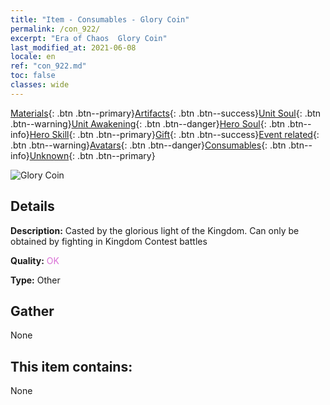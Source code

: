 ```yaml
---
title: "Item - Consumables - Glory Coin"
permalink: /con_922/
excerpt: "Era of Chaos  Glory Coin"
last_modified_at: 2021-06-08
locale: en
ref: "con_922.md"
toc: false
classes: wide
---
```

 [Materials](/Items/){: .btn .btn--primary}[Artifacts](/Items/Artifacts/){: .btn .btn--success}[Unit Soul](/Items/UnitSoul/){: .btn .btn--warning}[Unit Awakening](/Items/UnitAwakening/){: .btn .btn--danger}[Hero Soul](/Items/HeroSoul/){: .btn .btn--info}[Hero Skill](/Items/HeroSkill/){: .btn .btn--primary}[Gift](/Items/Gift/){: .btn .btn--success}[Event related](/Items/Events/){: .btn .btn--warning}[Avatars](/Items/Avatars/){: .btn .btn--danger}[Consumables](/Items/Consumables/){: .btn .btn--info}[Unknown](/Items/Unknown/){: .btn .btn--primary}

 ![Glory Coin](/images/t/i_40010.png)

## Details
 **Description:** Casted by the glorious light of the Kingdom. Can only be obtained by fighting in Kingdom Contest battles

 **Quality:** <span style="color: #DA70D6">OK</span>

 **Type:** Other

## Gather

  None

## This item contains:

  None


